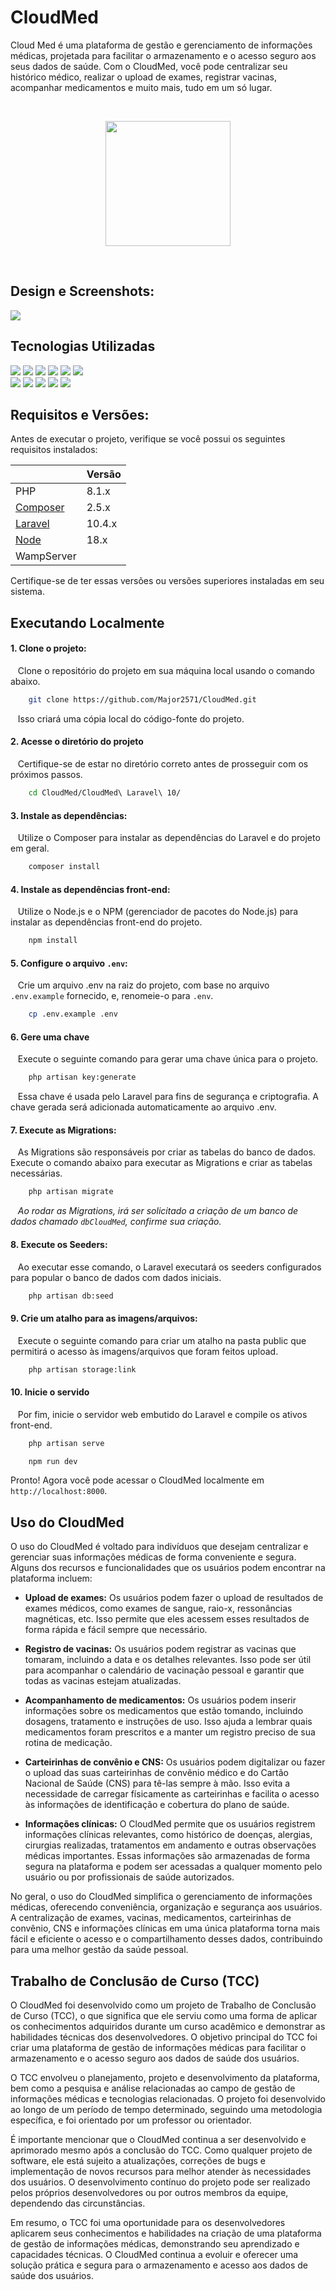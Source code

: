 
# CloudMed

Cloud Med é uma plataforma de gestão e gerenciamento de informações médicas, projetada para facilitar o armazenamento e o acesso seguro aos seus dados de saúde. Com o CloudMed, você pode centralizar seu histórico médico, realizar o upload de exames, registrar vacinas, acompanhar medicamentos e muito mais, tudo em um só lugar.

&nbsp;

<div align="center">
<img src='https://user-images.githubusercontent.com/99849455/234647193-ee8fba0c-7049-47bc-84a4-61e9f70dd3d8.png' width='200px'>
</div>

&nbsp;
&nbsp;
&nbsp;

## Design e Screenshots:     
[<img src='https://img.shields.io/badge/figma-0D1117.svg?style=for-the-badge&logo=figma&logoColor=white' align="center">](https://www.figma.com/file/eWAU1WDeMBg4i8Pz2dRyOu/CloudMed?type=design&node-id=1%3A3353&mode=design&t=rqA1IoewsNaKKnpn-1) 

## Tecnologias Utilizadas
<div>
    <img src="https://img.shields.io/badge/html5-%23E34F26.svg?style=for-the-badge&logo=html5&logoColor=e34f26&color=0d1117"/>
    <img src="https://img.shields.io/badge/css3-%231572B6.svg?style=for-the-badge&logo=css3&logoColor=1572b6&color=0d1117"/>
    <img src="https://img.shields.io/badge/javascript-%23323330.svg?style=for-the-badge&logo=javascript&logoColor=f7df1e&color=0d1117"/>
    <img src="https://img.shields.io/badge/php-%23777BB4.svg?style=for-the-badge&logo=php&logoColor=777bb4&color=0d1117"/>
    <img src="https://img.shields.io/badge/laravel-0D1117.svg?style=for-the-badge&logo=laravel&logoColor=23FF2D20&labelColor=0D1117"/>
    <img src="https://img.shields.io/badge/mysql-0D1117.svg?style=for-the-badge&logo=mysql&logoColor=white&labelColor=0D1117"/>
    <br>
    <img src="https://img.shields.io/badge/jquery-0D1117.svg?style=for-the-badge&logo=jquery&logoColor=0096c7"/>
    <img src="https://img.shields.io/badge/tailwindcss-%2338B2AC.svg?style=for-the-badge&logo=tailwind-css&logoColor=38bcf6&color=0D1117"/>   
    <img src='https://img.shields.io/badge/OwlCarousel-0D1117?style=for-the-badge&logo=&logoColor=white&labelColor=0D1117&color=0D1117'/>
    <img src='https://img.shields.io/badge/ScrollReveal-0D1117?style=for-the-badge&logo=&logoColor=white&labelColor=0D1117&color=0D1117'/>
    <img src='https://img.shields.io/badge/SweetAlert2-0D1117?style=for-the-badge&logo=&logoColor=white&labelColor=0D1117&color=0D1117'/>
</div>


## Requisitos e Versões:

Antes de executar o projeto, verifique se você possui os seguintes requisitos instalados:

|                                                       |    Versão    |
|-------------------------------------------------------|--------------|
|PHP                                                    |    8.1.x     |
|[Composer](https://getcomposer.org/download/)          |     2.5.x    |
|[Laravel](https://laravel.com/docs/10.x/configuration) |     10.4.x   |
|[Node](https://nodejs.org/en)                          |     18.x     |
|WampServer                                             |              |

Certifique-se de ter essas versões ou versões superiores instaladas em seu sistema.

## Executando Localmente

#### 1. Clone o projeto:
&nbsp;&nbsp; Clone o repositório do projeto em sua máquina local usando o comando abaixo.

```bash
    git clone https://github.com/Major2571/CloudMed.git
```
   
&nbsp;&nbsp; Isso criará uma cópia local do código-fonte do projeto.

 #### 2. Acesse o diretório do projeto
&nbsp;&nbsp; Certifique-se de estar no diretório correto antes de prosseguir com os próximos passos.

```bash
    cd CloudMed/CloudMed\ Laravel\ 10/
```

 #### 3. Instale as dependências:
&nbsp;&nbsp; Utilize o Composer para instalar as dependências do Laravel e do projeto em geral.

```bash
    composer install
```

 #### 4. Instale as dependências front-end:
&nbsp;&nbsp; Utilize o Node.js e o NPM (gerenciador de pacotes do Node.js) para instalar as dependências front-end do projeto.

```bash
    npm install
```

 #### 5. Configure o arquivo ``.env``:
&nbsp;&nbsp; Crie um arquivo .env na raiz do projeto, com base no arquivo ``.env.example`` fornecido, e, renomeie-o para ``.env``.

```bash
    cp .env.example .env
```

 #### 6. Gere uma chave
&nbsp;&nbsp; Execute o seguinte comando para gerar uma chave única para o projeto.

```bash
    php artisan key:generate
```

&nbsp;&nbsp; Essa chave é usada pelo Laravel para fins de segurança e criptografia. A chave gerada será adicionada automaticamente ao arquivo .env.

 #### 7. Execute as Migrations:
&nbsp;&nbsp; As Migrations são responsáveis por criar as tabelas do banco de dados. Execute o comando abaixo para executar as Migrations e criar as tabelas necessárias.
    
```bash
    php artisan migrate
```

&nbsp;&nbsp; *Ao rodar as Migrations, irá ser solicitado a criação de um banco de dados chamado ` dbCloudMed `, confirme sua criação.*

 #### 8. Execute os Seeders:
&nbsp;&nbsp; Ao executar esse comando, o Laravel executará os seeders configurados para popular o banco de dados com dados iniciais.

```bash
    php artisan db:seed
```

 #### 9. Crie um atalho para as imagens/arquivos:
 &nbsp;&nbsp; Execute o seguinte comando para criar um atalho na pasta public que permitirá o acesso às imagens/arquivos que foram feitos upload.

```bash
    php artisan storage:link
```

 #### 10. Inicie o servido
&nbsp;&nbsp; Por fim, inicie o servidor web embutido do Laravel e compile os ativos front-end.
    
```bash
    php artisan serve
```
```bash
    npm run dev
```

Pronto! Agora você pode acessar o CloudMed localmente em `http://localhost:8000`.


## Uso do CloudMed

O uso do CloudMed é voltado para indivíduos que desejam centralizar e gerenciar suas informações médicas de forma conveniente e segura. Alguns dos recursos e funcionalidades que os usuários podem encontrar na plataforma incluem:

 - **Upload de exames:** Os usuários podem fazer o upload de resultados de exames médicos, como exames de sangue, raio-x, ressonâncias magnéticas, etc. Isso permite que eles acessem esses resultados de forma rápida e fácil sempre que necessário.

 - **Registro de vacinas:** Os usuários podem registrar as vacinas que tomaram, incluindo a data e os detalhes relevantes. Isso pode ser útil para acompanhar o calendário de vacinação pessoal e garantir que todas as vacinas estejam atualizadas.

 - **Acompanhamento de medicamentos:** Os usuários podem inserir informações sobre os medicamentos que estão tomando, incluindo dosagens, tratamento e instruções de uso. Isso ajuda a lembrar quais medicamentos foram prescritos e a manter um registro preciso de sua rotina de medicação.
    
 - **Carteirinhas de convênio e CNS:** Os usuários podem digitalizar ou fazer o upload das suas carteirinhas de convênio médico e do Cartão Nacional de Saúde (CNS) para tê-las sempre à mão. Isso evita a necessidade de carregar físicamente as carteirinhas e facilita o acesso às informações de identificação e cobertura do plano de saúde.

 - **Informações clínicas:** O CloudMed permite que os usuários registrem informações clínicas relevantes, como histórico de doenças, alergias, cirurgias realizadas, tratamentos em andamento e outras observações médicas importantes. Essas informações são armazenadas de forma segura na plataforma e podem ser acessadas a qualquer momento pelo usuário ou por profissionais de saúde autorizados.

No geral, o uso do CloudMed simplifica o gerenciamento de informações médicas, oferecendo conveniência, organização e segurança aos usuários. A centralização de exames, vacinas, medicamentos, carteirinhas de convênio, CNS e informações clínicas em uma única plataforma torna mais fácil e eficiente o acesso e o compartilhamento desses dados, contribuindo para uma melhor gestão da saúde pessoal.

## Trabalho de Conclusão de Curso (TCC)

O CloudMed foi desenvolvido como um projeto de Trabalho de Conclusão de Curso (TCC), o que significa que ele serviu como uma forma de aplicar os conhecimentos adquiridos durante um curso acadêmico e demonstrar as habilidades técnicas dos desenvolvedores. O objetivo principal do TCC foi criar uma plataforma de gestão de informações médicas para facilitar o armazenamento e o acesso seguro aos dados de saúde dos usuários.

O TCC envolveu o planejamento, projeto e desenvolvimento da plataforma, bem como a pesquisa e análise relacionadas ao campo de gestão de informações médicas e tecnologias relacionadas. O projeto foi desenvolvido ao longo de um período de tempo determinado, seguindo uma metodologia específica, e foi orientado por um professor ou orientador.

É importante mencionar que o CloudMed continua a ser desenvolvido e aprimorado mesmo após a conclusão do TCC. Como qualquer projeto de software, ele está sujeito a atualizações, correções de bugs e implementação de novos recursos para melhor atender às necessidades dos usuários. O desenvolvimento contínuo do projeto pode ser realizado pelos próprios desenvolvedores ou por outros membros da equipe, dependendo das circunstâncias.

Em resumo, o TCC foi uma oportunidade para os desenvolvedores aplicarem seus conhecimentos e habilidades na criação de uma plataforma de gestão de informações médicas, demonstrando seu aprendizado e capacidades técnicas. O CloudMed continua a evoluir e oferecer uma solução prática e segura para o armazenamento e acesso aos dados de saúde dos usuários.
